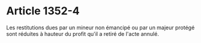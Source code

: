 # Article 1352-4

Les restitutions dues par un mineur non émancipé ou par un majeur protégé sont réduites à hauteur du profit qu'il a retiré de l'acte annulé.
